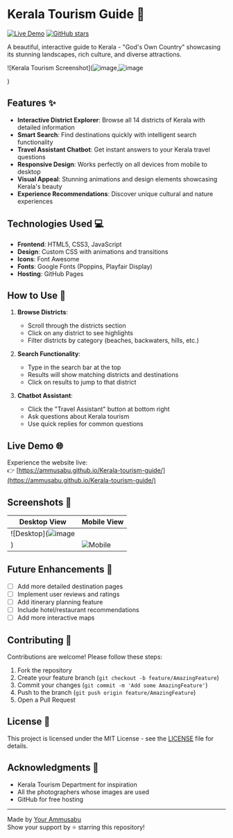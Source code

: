 # Kerala Tourism Guide 🌴

[![Live Demo](https://img.shields.io/badge/Live%20Demo-Visit%20Site-blue?style=for-the-badge&logo=google-chrome)](https://ammusabu.github.io/Kerala-tourism-guide/)
[![GitHub stars](https://img.shields.io/github/stars/ammusabu/Kerala-tourism-guide?style=social)](https://github.com/ammusabu/Kerala-tourism-guide/stargazers)

A beautiful, interactive guide to Kerala - "God's Own Country" showcasing its stunning landscapes, rich culture, and diverse attractions.

![Kerala Tourism Screenshot](![image](https://github.com/user-attachments/assets/f26725b7-aa5f-4c0b-bea1-522d977cc31d),![image](https://github.com/user-attachments/assets/d8fecd3a-a18c-4ebb-9911-bfb8d2540350)

)  


## Features ✨

- **Interactive District Explorer**: Browse all 14 districts of Kerala with detailed information
- **Smart Search**: Find destinations quickly with intelligent search functionality
- **Travel Assistant Chatbot**: Get instant answers to your Kerala travel questions
- **Responsive Design**: Works perfectly on all devices from mobile to desktop
- **Visual Appeal**: Stunning animations and design elements showcasing Kerala's beauty
- **Experience Recommendations**: Discover unique cultural and nature experiences

## Technologies Used 💻

- **Frontend**: HTML5, CSS3, JavaScript
- **Design**: Custom CSS with animations and transitions
- **Icons**: Font Awesome
- **Fonts**: Google Fonts (Poppins, Playfair Display)
- **Hosting**: GitHub Pages

## How to Use 🚀

1. **Browse Districts**:
   - Scroll through the districts section
   - Click on any district to see highlights
   - Filter districts by category (beaches, backwaters, hills, etc.)

2. **Search Functionality**:
   - Type in the search bar at the top
   - Results will show matching districts and destinations
   - Click on results to jump to that district

3. **Chatbot Assistant**:
   - Click the "Travel Assistant" button at bottom right
   - Ask questions about Kerala tourism
   - Use quick replies for common questions

## Live Demo 🌐

Experience the website live:  
👉 [https://ammusabu.github.io/Kerala-tourism-guide/](https://ammusabu.github.io/Kerala-tourism-guide/)

## Screenshots 📸

| Desktop View | Mobile View |
|--------------|-------------|
| ![Desktop](![image](https://github.com/user-attachments/assets/3fde2a33-cf59-462b-bb12-747672031eee)
) | ![Mobile](screenshots/mobile.jpg) |



## Future Enhancements 🔮

- [ ] Add more detailed destination pages
- [ ] Implement user reviews and ratings
- [ ] Add itinerary planning feature
- [ ] Include hotel/restaurant recommendations
- [ ] Add more interactive maps

## Contributing 🤝

Contributions are welcome! Please follow these steps:

1. Fork the repository
2. Create your feature branch (`git checkout -b feature/AmazingFeature`)
3. Commit your changes (`git commit -m 'Add some AmazingFeature'`)
4. Push to the branch (`git push origin feature/AmazingFeature`)
5. Open a Pull Request

## License 📜

This project is licensed under the MIT License - see the [LICENSE](LICENSE) file for details.

## Acknowledgments 🙏

- Kerala Tourism Department for inspiration
- All the photographers whose images are used
- GitHub for free hosting

---

Made by [Your Ammusabu](https://github.com/ammusabu)  
Show your support by ⭐️ starring this repository!
